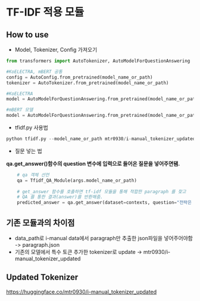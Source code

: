 # TF-IDF 적용 모듈

## How to use
* Model, Tokenizer, Config 가져오기
```python
from transformers import AutoTokenizer, AutoModelForQuestionAnswering

#KoELECTRA, mBERT 공통
config = AutoConfig.from_pretrained(model_name_or_path)
tokenizer = AutoTokenizer.from_pretrained(model_name_or_path)

#KoELECTRA
model = AutoModelForQuestionAnswering.from_pretrained(model_name_or_path, return_dict=False)

#mBERT 모델
model = AutoModelForQuestionAnswering.from_pretrained(model_name_or_path, config=config)
```

* tfidf.py 사용법
```python
python tfidf.py --model_name_or_path mtr0930/i-manual_tokenizer_updated --data_path ./paragraph.json
```

* 질문 넣는 법

**qa.get_answer()함수의 question 변수에 입력으로 들어온 질문을 넣어주면됌.**

```python
    # qa 객체 선언
    qa = Tfidf_QA_Module(args.model_name_or_path)
    
    # get_answer 함수를 호출하면 tf-idf 모듈을 통해 적합한 paragraph 를 찾고
    # QA 를 통한 결과(answer)를 반환해줌.
    predicted_answer = qa.get_answer(dataset=contexts, question="전략은 무엇인가요?")
```
## 기존 모듈과의 차이점
* data_path로 i-manual data에서 paragraph만 추출한 json파일을 넣어주어야함 -> paragraph.json
* 기존의 모델에서 특수 토큰 추가한 tokenizer로 update -> mtr0930/i-manual_tokenizer_updated

## Updated Tokenizer
https://huggingface.co/mtr0930/i-manual_tokenizer_updated
